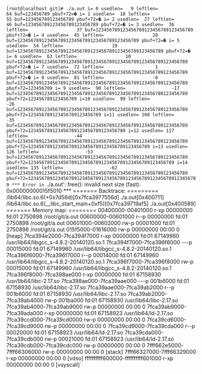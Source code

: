 


`[root@localhost git]# ./a.out
i= 0 usedlen=   9 leftlen=                  64 buf=123456789 pbuf+72=�
i= 1 usedlen=  18 leftlen=                  55 buf=123456789123456789 pbuf+72=�
i= 2 usedlen=  27 leftlen=                  46 buf=123456789123456789123456789 pbuf+72=�
i= 3 usedlen=  36 leftlen=                  37 buf=123456789123456789123456789123456789 pbuf+72=�
i= 4 usedlen=  45 leftlen=                  28 buf=123456789123456789123456789123456789123456789 pbuf+72=�
i= 5 usedlen=  54 leftlen=                  19 buf=123456789123456789123456789123456789123456789123456789 pbuf+72=�
i= 6 usedlen=  63 leftlen=                  10 buf=123456789123456789123456789123456789123456789123456789123456789 pbuf+72=�
i= 7 usedlen=  72 leftlen=                   1 buf=123456789123456789123456789123456789123456789123456789123456789 pbuf+72=�
i= 8 usedlen=  81 leftlen=                  -8 buf=123456789123456789123456789123456789123456789123456789123456789 pbuf+72=123456789
i= 9 usedlen=  90 leftlen=                 -17 buf=123456789123456789123456789123456789123456789123456789123456789 pbuf+72=123456789123456789
i=10 usedlen=  99 leftlen=                 -26 buf=123456789123456789123456789123456789123456789123456789123456789 pbuf+72=123456789123456789123456789
i=11 usedlen= 108 leftlen=                 -35 buf=123456789123456789123456789123456789123456789123456789123456789 pbuf+72=123456789123456789123456789123456789
i=12 usedlen= 117 leftlen=                 -44 buf=123456789123456789123456789123456789123456789123456789123456789 pbuf+72=123456789123456789123456789123456789123456789
i=13 usedlen= 126 leftlen=                 -53 buf=123456789123456789123456789123456789123456789123456789123456789 pbuf+72=123456789123456789123456789123456789123456789123456789
i=14 usedlen= 135 leftlen=                 -62 buf=123456789123456789123456789123456789123456789123456789123456789 pbuf+72=123456789123456789123456789123456789123456789123456789123456789
*** Error in `./a.out': free(): invalid next size (fast): 0x00000000015f5010 ***
======= Backtrace: =========
/lib64/libc.so.6(+0x7d56d)[0x7fca3977556d]
./a.out[0x400711]
/lib64/libc.so.6(__libc_start_main+0xf5)[0x7fca39719af5]
./a.out[0x400589]
======= Memory map: ========
00400000-00401000 r-xp 00000000 fd:01 2750898                            /root/git/a.out
00600000-00601000 r--p 00000000 fd:01 2750898                            /root/git/a.out
00601000-00602000 rw-p 00001000 fd:01 2750898                            /root/git/a.out
015f5000-01616000 rw-p 00000000 00:00 0                                  [heap]
7fca394e2000-7fca394f7000 r-xp 00000000 fd:01 67149960                   /usr/lib64/libgcc_s-4.8.2-20140120.so.1
7fca394f7000-7fca396f6000 ---p 00015000 fd:01 67149960                   /usr/lib64/libgcc_s-4.8.2-20140120.so.1
7fca396f6000-7fca396f7000 r--p 00014000 fd:01 67149960                   /usr/lib64/libgcc_s-4.8.2-20140120.so.1
7fca396f7000-7fca396f8000 rw-p 00015000 fd:01 67149960                   /usr/lib64/libgcc_s-4.8.2-20140120.so.1
7fca396f8000-7fca398ae000 r-xp 00000000 fd:01 67158930                   /usr/lib64/libc-2.17.so
7fca398ae000-7fca39aae000 ---p 001b6000 fd:01 67158930                   /usr/lib64/libc-2.17.so
7fca39aae000-7fca39ab2000 r--p 001b6000 fd:01 67158930                   /usr/lib64/libc-2.17.so
7fca39ab2000-7fca39ab4000 rw-p 001ba000 fd:01 67158930                   /usr/lib64/libc-2.17.so
7fca39ab4000-7fca39ab9000 rw-p 00000000 00:00 0
7fca39ab9000-7fca39ada000 r-xp 00000000 fd:01 67158923                   /usr/lib64/ld-2.17.so
7fca39ccd000-7fca39cd0000 rw-p 00000000 00:00 0
7fca39cd6000-7fca39cd9000 rw-p 00000000 00:00 0
7fca39cd9000-7fca39cda000 r--p 00020000 fd:01 67158923                   /usr/lib64/ld-2.17.so
7fca39cda000-7fca39cdb000 rw-p 00021000 fd:01 67158923                   /usr/lib64/ld-2.17.so
7fca39cdb000-7fca39cdc000 rw-p 00000000 00:00 0
7fff662e5000-7fff66306000 rw-p 00000000 00:00 0                          [stack]
7fff66327000-7fff66329000 r-xp 00000000 00:00 0                          [vdso]
ffffffffff600000-ffffffffff601000 r-xp 00000000 00:00 0                  [vsyscall]`
